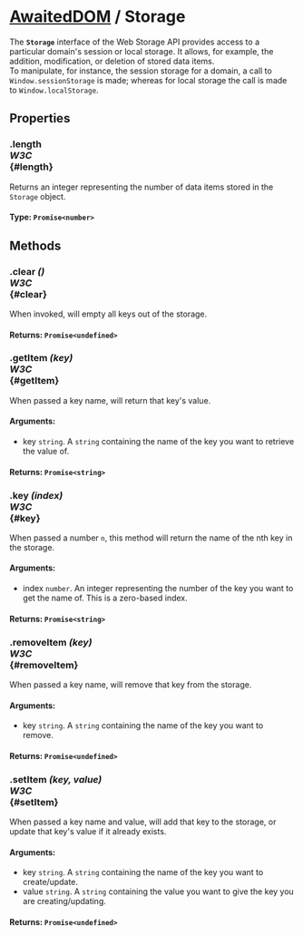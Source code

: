 # [AwaitedDOM](/docs/basic-client/awaited-dom) <span>/</span> Storage

<div class='overview'>The <strong><code>Storage</code></strong> interface of the Web Storage API provides access to a particular domain's session or local storage. It allows, for example, the addition, modification, or deletion of stored data items.</div>

<div class='overview'>To manipulate, for instance, the session storage for a domain, a call to <code>Window.sessionStorage</code> is made; whereas for local storage the call is made to <code>Window.localStorage</code>.</div>

## Properties

### .length <div class="specs"><i>W3C</i></div> {#length}

Returns an integer representing the number of data items stored in the <code>Storage</code> object.

#### **Type**: `Promise<number>`

## Methods

### .clear *()* <div class="specs"><i>W3C</i></div> {#clear}

When invoked, will empty all keys out of the storage.

#### **Returns**: `Promise<undefined>`

### .getItem *(key)* <div class="specs"><i>W3C</i></div> {#getItem}

When passed a key name, will return that key's value.

#### **Arguments**:


 - key `string`. A `string` containing the name of the key you want to retrieve the value of.

#### **Returns**: `Promise<string>`

### .key *(index)* <div class="specs"><i>W3C</i></div> {#key}

When passed a number <code>n</code>, this method will return the name of the nth key in the storage.

#### **Arguments**:


 - index `number`. An integer representing the number of the key you want to get the name of. This is a zero-based index.

#### **Returns**: `Promise<string>`

### .removeItem *(key)* <div class="specs"><i>W3C</i></div> {#removeItem}

When passed a key name, will remove that key from the storage.

#### **Arguments**:


 - key `string`. A `string` containing the name of the key you want to remove.

#### **Returns**: `Promise<undefined>`

### .setItem *(key, value)* <div class="specs"><i>W3C</i></div> {#setItem}

When passed a key name and value, will add that key to the storage, or update that key's value if it already exists.

#### **Arguments**:


 - key `string`. A `string` containing the name of the key you want to create/update.
 - value `string`. A `string` containing the value you want to give the key you are creating/updating.

#### **Returns**: `Promise<undefined>`
